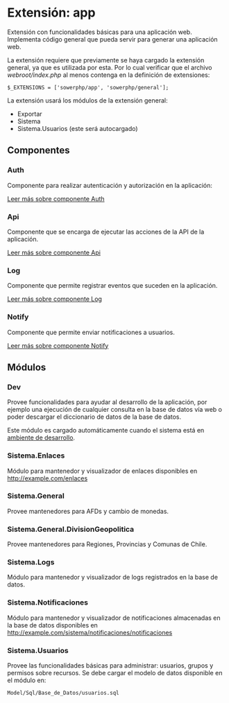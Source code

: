 Extensión: app
==============

Extensión con funcionalidades básicas para una aplicación web. Implementa
código general que pueda servir para generar una aplicación web.

La extensión requiere que previamente se haya cargado la extensión general, ya
que es utilizada por esta. Por lo cual verificar que el archivo
*webroot/index.php* al menos contenga en la definición de extensiones:

	$_EXTENSIONS = ['sowerphp/app', 'sowerphp/general'];

La extensión usará los módulos de la extensión general:

- Exportar
- Sistema
- Sistema.Usuarios (este será autocargado)

Componentes
-----------

### Auth

Componente para realizar autenticación y autorización en la aplicación:

[Leer más sobre componente Auth](http://sowerphp.org/doc/componentes/Auth)

### Api

Componente que se encarga de ejecutar las acciones de la API de la aplicación.

[Leer más sobre componente Api](http://sowerphp.org/doc/componentes/Api)

### Log

Componente que permite registrar eventos que suceden en la aplicación.

[Leer más sobre componente Log](http://sowerphp.org/doc/componentes/Log)

### Notify

Componente que permite enviar notificaciones a usuarios.

[Leer más sobre componente Notify](http://sowerphp.org/doc/componentes/Notify)

Módulos
-------

### Dev

Provee funcionalidades para ayudar al desarrollo de la aplicación, por ejemplo
una ejecución de cualquier consulta en la base de datos vía web o poder
descargar el diccionario de datos de la base de datos.

Este módulo es cargado automáticamente cuando el sistema está en [ambiente de
desarrollo](http://sowerphp.org/doc/general/ambiente_desarrollo).

### Sistema.Enlaces

Módulo para mantenedor y visualizador de enlaces disponibles en http://example.com/enlaces

### Sistema.General

Provee mantenedores para AFDs y cambio de monedas.

### Sistema.General.DivisionGeopolitica

Provee mantenedores para Regiones, Provincias y Comunas de Chile.

### Sistema.Logs

Módulo para mantenedor y visualizador de logs registrados en la base de datos.

### Sistema.Notificaciones

Módulo para mantenedor y visualizador de notificaciones almacenadas en la base
de datos disponibles en http://example.com/sistema/notificaciones/notificaciones

### Sistema.Usuarios

Provee las funcionalidades básicas para administrar: usuarios, grupos y permisos
sobre recursos. Se debe cargar el modelo de datos disponible en el módulo en:

	Model/Sql/Base_de_Datos/usuarios.sql
